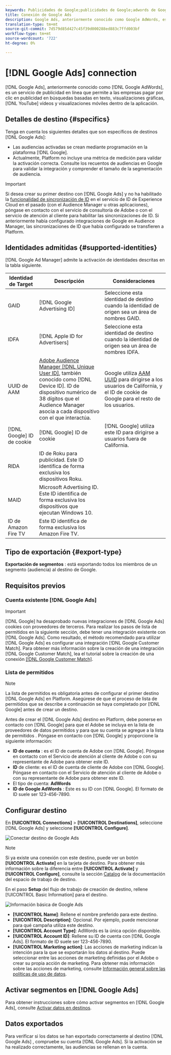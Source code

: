 ```yaml
---
keywords: Publicidades de Google;publicidades de Google;adwords de Google;Google AdWords;Google Adwords
title: Conexión de Google Ads
description: Google Ads, anteriormente conocido como Google AdWords, es un servicio de publicidad en línea que permite a las empresas pagar por clic en publicidad en búsquedas basadas en texto, visualizaciones gráficas, vídeos de YouTube y visualizaciones móviles dentro de la aplicación.
translation-type: tm+mt
source-git-commit: 7d579d85d427c45f39d000288ed883c7ffd003bf
workflow-type: tm+mt
source-wordcount: '722'
ht-degree: 0%

---
```



# [!DNL Google Ads] connection

[!DNL Google Ads], anteriormente conocido como  [!DNL Google AdWords], es un servicio de publicidad en línea que permite a las empresas pagar por clic en publicidad en búsquedas basadas en texto, visualizaciones gráficas,  [!DNL YouTube] vídeos y visualizaciones móviles dentro de la aplicación.

## Detalles de destino {#specifics}

Tenga en cuenta los siguientes detalles que son específicos de destinos [!DNL Google Ads]:

* Las audiencias activadas se crean mediante programación en la plataforma [!DNL Google].
* Actualmente, Platform no incluye una métrica de medición para validar la activación correcta. Consulte los recuentos de audiencias en Google para validar la integración y comprender el tamaño de la segmentación de audiencia.

>[!IMPORTANT]
>
>Si desea crear su primer destino con [!DNL Google Ads] y no ha habilitado la [funcionalidad de sincronización de ID](https://experienceleague.adobe.com/docs/id-service/using/id-service-api/methods/idsync.html) en el servicio de ID de Experience Cloud en el pasado (con el Audience Manager u otras aplicaciones), póngase en contacto con el servicio de consultoría de Adobe o con el servicio de atención al cliente para habilitar las sincronizaciones de ID. Si anteriormente había configurado integraciones de Google en Audience Manager, las sincronizaciones de ID que había configurado se transfieren a Platform.

## Identidades admitidas {#supported-identities}

[!DNL Google Ad Manager] admite la activación de identidades descritas en la tabla siguiente.

| Identidad de Target | Descripción | Consideraciones |
|---|---|---|
| GAID | [!DNL Google Advertising ID] | Seleccione esta identidad de destino cuando la identidad de origen sea un área de nombres GAID. |
| IDFA | [!DNL Apple ID for Advertisers] | Seleccione esta identidad de destino cuando la identidad de origen sea un área de nombres IDFA. |
| UUID de AAM | [Adobe Audience Manager [!DNL Unique User ID]](https://experienceleague.adobe.com/docs/audience-manager/user-guide/reference/ids-in-aam.html), también conocido como  [!DNL Device ID]. ID de dispositivo numérico de 38 dígitos que el Audience Manager asocia a cada dispositivo con el que interactúa. | Google utiliza [AAM UUID](https://experienceleague.adobe.com/docs/audience-manager/user-guide/reference/ids-in-aam.html?lang=en) para dirigirse a los usuarios de California, y el ID de cookie de Google para el resto de los usuarios. |
| [!DNL Google] ID de cookie | [!DNL Google] ID de cookie | [!DNL Google] utiliza este ID para dirigirse a usuarios fuera de California. |
| RIDA | ID de Roku para publicidad. Este ID identifica de forma exclusiva los dispositivos Roku. |  |
| MAID | Microsoft Advertising ID. Este ID identifica de forma exclusiva los dispositivos que ejecutan Windows 10. |  |
| ID de Amazon Fire TV | Este ID identifica de forma exclusiva los Amazon Fire TV. |  |

## Tipo de exportación {#export-type}

**Exportación de segmentos** : está exportando todos los miembros de un segmento (audiencia) al destino de Google.

## Requisitos previos

### Cuenta existente [!DNL Google Ads]

>[!IMPORTANT]
>
> [!DNL Google] ha desaprobado nuevas integraciones de  [!DNL Google Ads] cookies con proveedores de terceros. Para realizar los pasos de lista de permitidos en la siguiente sección, debe tener una integración existente con [!DNL Google Ads]. Como resultado, el método recomendado para utilizar [!DNL Google Ads] es configurar una integración [!DNL Google Customer Match]. Para obtener más información sobre la creación de una integración [!DNL Google Customer Match], lea el tutorial sobre la creación de una conexión [[!DNL Google Customer Match]](./google-customer-match.md).

### Lista de permitidos

>[!NOTE]
>
>La lista de permitidos es obligatoria antes de configurar el primer destino [!DNL Google Ads] en Platform. Asegúrese de que el proceso de lista de permitidos que se describe a continuación se haya completado por [!DNL Google] antes de crear un destino.

Antes de crear el [!DNL Google Ads] destino en Platform, debe ponerse en contacto con [!DNL Google] para que el Adobe se incluya en la lista de proveedores de datos permitidos y para que su cuenta se agregue a la lista de permitidos . Póngase en contacto con [!DNL Google] y proporcione la siguiente información:

* **ID de cuenta** : es el ID de cuenta de Adobe con  [!DNL Google]. Póngase en contacto con el Servicio de atención al cliente de Adobe o con su representante de Adobe para obtener este ID.
* **ID**  de cliente: es el ID de cuenta de cliente de Adobe con  [!DNL Google]. Póngase en contacto con el Servicio de atención al cliente de Adobe o con su representante de Adobe para obtener este ID.
* El tipo de cuenta: **AdWords**
* **ID de Google AdWords** : Este es su ID con  [!DNL Google]. El formato de ID suele ser 123-456-7890.

## Configurar destino

En **[!UICONTROL Connections]** > **[!UICONTROL Destinations]**, seleccione [!DNL Google Ads] y seleccione **[!UICONTROL Configure]**.

![Conectar destino de Google Ads](../../assets/catalog/advertising/google-ads-destination/catalog.png)

>[!NOTE]
>
>Si ya existe una conexión con este destino, puede ver un botón **[!UICONTROL Activate]** en la tarjeta de destino. Para obtener más información sobre la diferencia entre **[!UICONTROL Activate]** y **[!UICONTROL Configure]**, consulte la sección [Catalog](../../ui/destinations-workspace.md#catalog) de la documentación del espacio de trabajo de destino.

En el paso **Setup** del flujo de trabajo de creación de destino, rellene [!UICONTROL Basic Information] para el destino.

![Información básica de Google Ads](../../assets/catalog/advertising/google-ads-destination/setup.png)

* **[!UICONTROL Name]**: Rellene el nombre preferido para este destino.
* **[!UICONTROL Description]**: Opcional. Por ejemplo, puede mencionar para qué campaña utiliza este destino.
* **[!UICONTROL Account Type]**: AdWords es la única opción disponible.
* **[!UICONTROL Account ID]**: Rellene su ID de cuenta con  [!DNL Google Ads]. El formato de ID suele ser 123-456-7890.
* **[!UICONTROL Marketing action]**: Las acciones de marketing indican la intención para la que se exportarán los datos al destino. Puede seleccionar entre las acciones de marketing definidas por el Adobe o crear su propia acción de marketing. Para obtener más información sobre las acciones de marketing, consulte [Información general sobre las políticas de uso de datos](../../../data-governance/policies/overview.md).

## Activar segmentos en [!DNL Google Ads]

Para obtener instrucciones sobre cómo activar segmentos en [!DNL Google Ads], consulte [Activar datos en destinos](../../ui/activate-destinations.md).

## Datos exportados

Para verificar si los datos se han exportado correctamente al destino [!DNL Google Ads] , compruebe su cuenta [!DNL Google Ads]. Si la activación se ha realizado correctamente, las audiencias se rellenan en la cuenta.